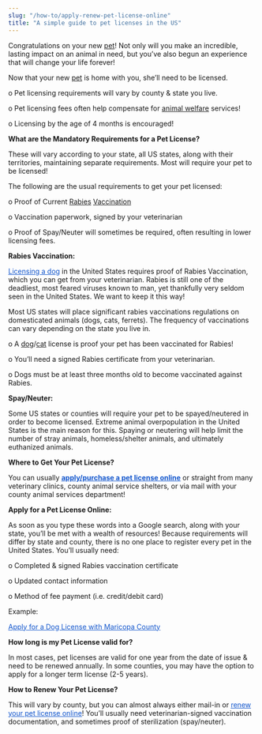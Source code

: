 ```yaml
---
slug: "/how-to/apply-renew-pet-license-online"
title: "A simple guide to pet licenses in the US"
---
```


<p>Congratulations on your new <a href="https://www.dog-gonnit.com/tag/pet/" class="st_tag internal_tag" rel="tag" title="Posts tagged with pet">pet</a>! Not only will you make an incredible, lasting impact on an animal in need, but you’ve also begun an experience that will change your life forever! 

Now that your new <a href="https://www.dog-gonnit.com/tag/pet/" class="st_tag internal_tag" rel="tag" title="Posts tagged with pet">pet</a> is home with you, she’ll need to be licensed.</p><p>o Pet licensing requirements will vary by county &amp; state you live.</p><p>o Pet licensing fees often help compensate for <a href="https://www.dog-gonnit.com/tag/animal-welfare/" class="st_tag internal_tag" rel="tag" title="Posts tagged with Animal Welfare">animal welfare</a> services!</p><p>o Licensing by the age of 4 months is encouraged!</p><p><strong>

What are the Mandatory Requirements for a Pet License?<br> </strong></p><p>These will vary according to your state, all US states, along with their territories, maintaining separate requirements. Most will require your pet to be licensed!</p><p>The following are the usual requirements to get your pet licensed:</p><p>o Proof of Current <a href="https://www.dog-gonnit.com/tag/rabies/" class="st_tag internal_tag" rel="tag" title="Posts tagged with Rabies">Rabies</a> <a href="https://www.dog-gonnit.com/tag/vaccination/" class="st_tag internal_tag" rel="tag" title="Posts tagged with Vaccination">Vaccination</a></p><p>o Vaccination paperwork, signed by your veterinarian</p><p>o Proof of Spay/Neuter will sometimes be required, often resulting in lower licensing fees.</p><p><strong>Rabies Vaccination:<br> </strong></p><p><a href="https://papergov.com/services/get-a-dog-license/" target="_blank" rel="external noopener noreferrer"><span style="color: #1155cc; text-decoration: underline;">Licensing a dog</span></a> in the United States requires proof of Rabies Vaccination, which you can get from your veterinarian. Rabies is still one of the deadliest, most feared viruses known to man, yet thankfully very seldom seen in the United States. We want to keep it this way!</p><p>Most US states will place significant rabies vaccinations regulations on domesticated animals (dogs, cats, ferrets). The frequency of vaccinations can vary depending on the state you live in.</p><p>o A <a href="https://www.dog-gonnit.com/tag/dog/" class="st_tag internal_tag" rel="tag" title="Posts tagged with Dog">dog</a>/<a href="https://www.dog-gonnit.com/tag/cat/" class="st_tag internal_tag" rel="tag" title="Posts tagged with cat">cat</a> license is proof your pet has been vaccinated for Rabies!</p><p>o You’ll need a signed Rabies certificate from your veterinarian.</p><p>o Dogs must be at least three months old to become vaccinated against Rabies.</p><p><strong>Spay/Neuter:<br> </strong></p><p>Some US states or counties will require your pet to be spayed/neutered in order to become licensed. Extreme animal overpopulation in the United States is the main reason for this. Spaying or neutering will help limit the number of stray animals, homeless/shelter animals, and ultimately euthanized animals.</p><p><strong>Where to Get Your Pet License?<br> </strong></p><p>You can usually <a href="https://papergov.com/services/purchase-a-pet-license/" target="_blank" rel="external noopener noreferrer"><span style="color: #1155cc; text-decoration: underline;"><strong>apply/purchase a pet license online</strong></span></a> or straight from many veterinary clinics, county animal service shelters, or via mail with your county animal services department!</p><p><strong>Apply for a Pet License Online:<br> </strong></p><p>As soon as you type these words into a Google search, along with your state, you’ll be met with a wealth of resources! Because requirements will differ by state and county, there is no one place to register every pet in the United States. You’ll usually need:</p><p>o Completed &amp; signed Rabies vaccination certificate</p><p>o Updated contact information</p><p>o Method of fee payment (i.e. credit/debit card)</p><p>Example:</p><p><a href="https://papergov.com/services/renew-dog-license-maricopa-az" target="_blank" rel="external noopener noreferrer"><span style="color: #1155cc; text-decoration: underline;">Apply for a Dog License with Maricopa County</span></a></p><p><strong>How long is my Pet License valid for?<br> </strong></p><p>In most cases, pet licenses are valid for one year from the date of issue &amp; need to be renewed annually. In some counties, you may have the option to apply for a longer term license (2-5 years).</p><p><strong>How to Renew Your Pet License?<br> </strong></p><p>This will vary by county, but you can almost always either mail-in or <a href="https://papergov.com/services/renew-pet-license/" target="_blank" rel="external noopener noreferrer"><span style="color: #1155cc; text-decoration: underline;">renew your pet license online</span></a>! You’ll usually need veterinarian-signed vaccination documentation, and sometimes proof of sterilization (spay/neuter).</p>